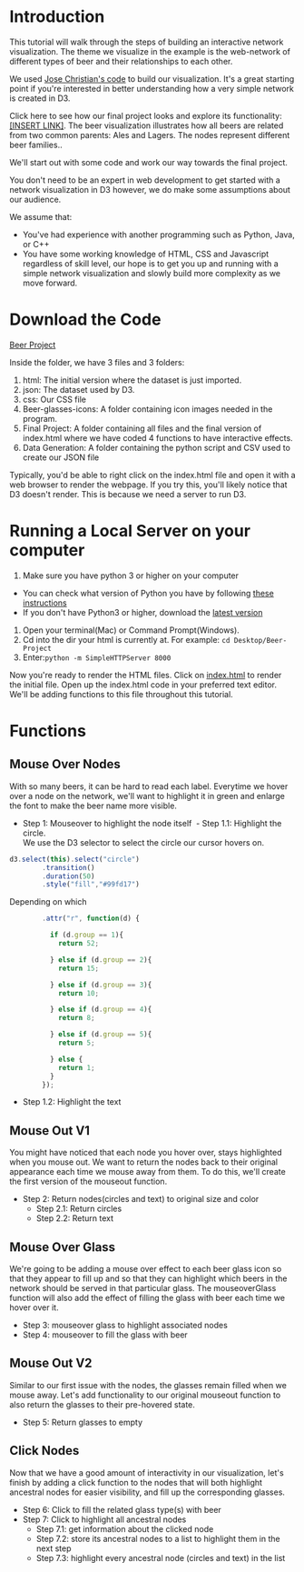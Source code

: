 

# Introduction

This tutorial will walk through the steps of building an interactive network visualization. The theme we visualize in the example is the web-network of different types of beer and their relationships to each other.

We used [Jose Christian&#39;s code](http://bl.ocks.org/jose187/4733747) to build our visualization. It&#39;s a great starting point if you&#39;re interested in better understanding how a very simple network is created in D3.

Click here to see how our final project looks and explore its functionality: [[INSERT LINK]](https://clarkdatalabs.github.io/web_network_visualization/Beer-Project/). The beer visualization illustrates how all beers are related from two common parents: Ales and Lagers. The nodes represent different beer families..

We&#39;ll start out with some code and work our way towards the final project.

You don&#39;t need to be an expert in web development to get started with a network visualization in D3 however, we do make some assumptions about our audience.

We assume that:

- You&#39;ve had experience with another programming such as Python, Java, or C++
- You have some working knowledge of HTML, CSS and Javascript regardless of skill level, our hope is to get you up and running with a simple network visualization and slowly build more complexity as we move forward.

# Download the Code

[Beer Project](https://github.com/clarkdatalabs/web_network_visualization/blob/master/Beer-Project.zip)

Inside the folder, we have 3 files and 3 folders:

1. html: The initial version where the dataset is just imported.
2. json: The dataset used by D3.
3. css: Our CSS file
4. Beer-glasses-icons: A folder containing icon images needed in the program.
5. Final Project: A folder containing all files and the final version of index.html where we have coded 4 functions to have interactive effects.
6. Data Generation: A folder containing the python script and CSV used to create our JSON file

Typically, you&#39;d be able to right click on the index.html file and open it with a web browser to render the webpage. If you try this, you&#39;ll likely notice that D3 doesn&#39;t render. This is because we need a server to run D3.

# Running a Local Server on your computer

1. Make sure you have python 3 or higher on your computer

- You can check what version of Python you have by following [these instructions](https://edu.google.com/openonline/course-builder/docs/1.10/set-up-course-builder/check-for-python.html)
- If you don&#39;t have Python3 or higher, download the [latest version](https://www.python.org/downloads/)

1. Open your terminal(Mac) or Command Prompt(Windows).
2. Cd into the dir your html is currently at. For example: `cd Desktop/Beer-Project`
3. Enter:`python -m SimpleHTTPServer 8000`

Now you&#39;re ready to render the HTML files. Click on [index.html](http://localhost:8000/0_initial_version.html) to render the initial file. Open up the index.html code in your preferred text editor. We&#39;ll be adding functions to this file throughout this tutorial.


# Functions

## Mouse Over Nodes

With so many beers, it can be hard to read each label. Everytime we hover over a node on the network, we&#39;ll want to highlight it in green and enlarge the font to make the beer name more visible.


- Step 1: Mouseover to highlight the node itself
  - Step 1.1: Highlight the circle.      
We use the D3 selector to select the circle our cursor hovers on.
```javascript
d3.select(this).select("circle")
        .transition()
        .duration(50)
        .style("fill","#99fd17")
```
   Depending on which
```javascript
        .attr("r", function(d) {

          if (d.group == 1){
            return 52;

          } else if (d.group == 2){
            return 15;

          } else if (d.group == 3){
            return 10;

          } else if (d.group == 4){
            return 8;

          } else if (d.group == 5){
            return 5;

          } else {
            return 1;
          }
        });
```
  - Step 1.2: Highlight the text


## Mouse Out V1

You might have noticed that each node you hover over, stays highlighted when you mouse out. We want to return the nodes back to their original appearance each time we mouse away from them. To do this, we&#39;ll create the first version of the mouseout function.

- Step 2: Return nodes(circles and text) to original size and color
  - Step 2.1: Return circles
  - Step 2.2: Return text

## Mouse Over Glass

We&#39;re going to be adding a mouse over effect to each beer glass icon so that they appear to fill up and so that they can highlight which beers in the network should be served in that particular glass. The mouseoverGlass function will also add the effect of filling the glass with beer each time we hover over it.

- Step 3: mouseover glass to highlight associated nodes
- Step 4: mouseover to fill the glass with beer

## Mouse Out V2

Similar to our first issue with the nodes, the glasses remain filled when we mouse away. Let&#39;s add functionality to our original mouseout function to also return the glasses to their pre-hovered state.

- Step 5: Return glasses to empty

## Click Nodes

Now that we have a good amount of interactivity in our visualization, let&#39;s finish by adding a click function to the nodes that will both highlight ancestral nodes for easier visibility, and fill up the corresponding glasses.

- Step 6: Click to fill the related glass type(s) with beer
- Step 7: Click to highlight all ancestral nodes
  - Step 7.1: get information about the clicked node
  - Step 7.2: store its ancestral nodes to a list to highlight them in the next step
  - Step 7.3: highlight every ancestral node (circles and text) in the list
